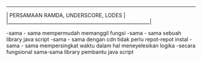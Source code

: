  ___________________________________________________________
|          PERSAMAAN RAMDA, UNDERSCORE, LODES               |
|___________________________________________________________|
 
-sama - sama mempermudah memanggil fungsi
-sama - sama sebuah library java script
-sama - sama dengan cdn tidak perlu repot-repot instal
-sama - sama mempersingkat waktu dalam hal meneyelesikan logika
-secara fungsional sama-sama library pembantu java script